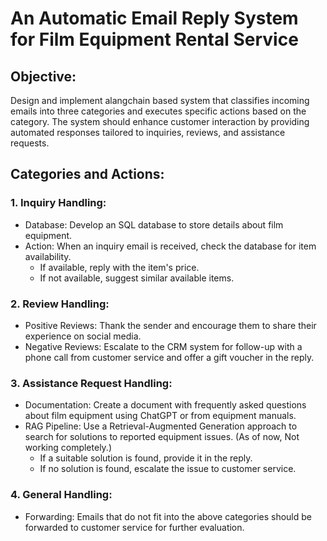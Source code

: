 # An Automatic Email Reply System for Film Equipment Rental Service
## Objective:
Design and implement alangchain based system that classifies incoming emails into three
categories and executes specific actions based on the category. The system should enhance
customer interaction by providing automated responses tailored to inquiries, reviews, and
assistance requests.
## Categories and Actions:
### 1. Inquiry Handling:
- Database: Develop an SQL database to store details about film equipment.
- Action: When an inquiry email is received, check the database for item
availability.
  - If available, reply with the item's price.
  - If not available, suggest similar available items.
### 2. Review Handling:
- Positive Reviews: Thank the sender and encourage them to share their
experience on social media.
- Negative Reviews: Escalate to the CRM system for follow-up with a phone call
from customer service and offer a gift voucher in the reply.
### 3. Assistance Request Handling:
- Documentation: Create a document with frequently asked questions about film
equipment using ChatGPT or from equipment manuals.
- RAG Pipeline: Use a Retrieval-Augmented Generation approach to search for
solutions to reported equipment issues. (As of now, Not working completely.)
  - If a suitable solution is found, provide it in the reply.
  - If no solution is found, escalate the issue to customer service.
### 4. General Handling:
- Forwarding: Emails that do not fit into the above categories should be forwarded
to customer service for further evaluation.
